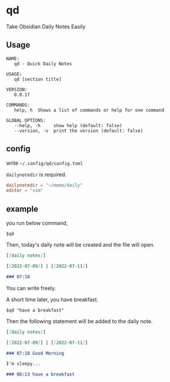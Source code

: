 # qd

Take Obsidian Daily Notes Easily


## Usage

```
NAME:
   qd - Quick Daily Notes

USAGE:
   qd [section title]

VERSION:
   0.0.17

COMMANDS:
   help, h  Shows a list of commands or help for one command

GLOBAL OPTIONS:
   --help, -h     show help (default: false)
   --version, -v  print the version (default: false)
```

## config

write `~/.config/qd/config.toml`

 `dailynotedir` is required.

```toml
dailynotedir = "~/memo/daily"
editor = "vim"
```


## example

you run below command,

```
$qd
```

Then, today's daily note will be created and the file will open.


```md
[[daily notes]]

[[2022-07-09]] | [[2022-07-11]]

### 07:18
```

You can write freely.

A short time later, you have breakfast.

```
$qd "have a breakfast"
```

Then the following statement will be added to the daily note.

```md
[[daily notes]]

[[2022-07-09]] | [[2022-07-11]]

### 07:18 Good Morning

I'm sleepy...

### 08:13 have a breakfast
```
